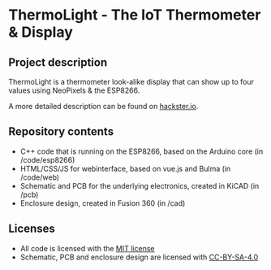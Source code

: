 # ThermoLight - The IoT Thermometer & Display

## Project description
ThermoLight is a thermometer look-alike display that can show up to four values using NeoPixels & the ESP8266.

A more detailed description can be found on [hackster.io](https://www.hackster.io/har-bra/thermolight-the-iot-thermometer-display-c543e6).

## Repository contents
* C++ code that is running on the ESP8266, based on the Arduino core (in /code/esp8266)
* HTML/CSS/JS for webinterface, based on vue.js and Bulma (in /code/web)
* Schematic and PCB for the underlying electronics, created in KiCAD (in /pcb)
* Enclosure design, created in Fusion 360 (in /cad)

## Licenses
* All code is licensed with the [MIT license](https://opensource.org/licenses/MIT)
* Schematic, PCB and enclosure design are licensed with [CC-BY-SA-4.0](https://creativecommons.org/licenses/by-sa/4.0/)
